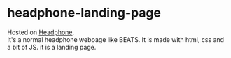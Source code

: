 # headphone-landing-page

Hosted on  [Headphone](https://headphone-app.netlify.com.).                               
It's a normal headphone webpage like BEATS. It is made with html, css and a bit of JS. it is a landing page.

